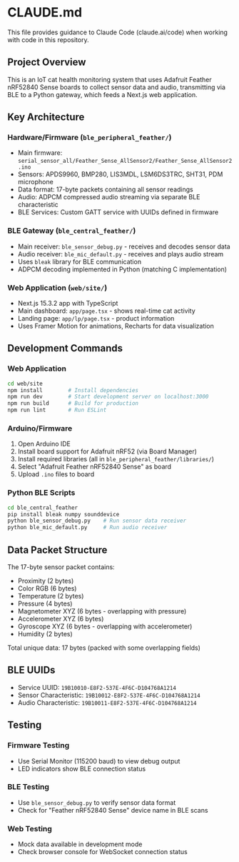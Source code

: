 # CLAUDE.md

This file provides guidance to Claude Code (claude.ai/code) when working with code in this repository.

## Project Overview

This is an IoT cat health monitoring system that uses Adafruit Feather nRF52840 Sense boards to collect sensor data and audio, transmitting via BLE to a Python gateway, which feeds a Next.js web application.

## Key Architecture

### Hardware/Firmware (`ble_peripheral_feather/`)
- Main firmware: `serial_sensor_all/Feather_Sense_AllSensor2/Feather_Sense_AllSensor2.ino`
- Sensors: APDS9960, BMP280, LIS3MDL, LSM6DS3TRC, SHT31, PDM microphone
- Data format: 17-byte packets containing all sensor readings
- Audio: ADPCM compressed audio streaming via separate BLE characteristic
- BLE Services: Custom GATT service with UUIDs defined in firmware

### BLE Gateway (`ble_central_feather/`)
- Main receiver: `ble_sensor_debug.py` - receives and decodes sensor data
- Audio receiver: `ble_mic_default.py` - receives and plays audio stream
- Uses `bleak` library for BLE communication
- ADPCM decoding implemented in Python (matching C implementation)

### Web Application (`web/site/`)
- Next.js 15.3.2 app with TypeScript
- Main dashboard: `app/page.tsx` - shows real-time cat activity
- Landing page: `app/lp/page.tsx` - product information
- Uses Framer Motion for animations, Recharts for data visualization

## Development Commands

### Web Application
```bash
cd web/site
npm install        # Install dependencies
npm run dev        # Start development server on localhost:3000
npm run build      # Build for production
npm run lint       # Run ESLint
```

### Arduino/Firmware
1. Open Arduino IDE
2. Install board support for Adafruit nRF52 (via Board Manager)
3. Install required libraries (all in `ble_peripheral_feather/libraries/`)
4. Select "Adafruit Feather nRF52840 Sense" as board
5. Upload `.ino` files to board

### Python BLE Scripts
```bash
cd ble_central_feather
pip install bleak numpy sounddevice
python ble_sensor_debug.py    # Run sensor data receiver
python ble_mic_default.py     # Run audio receiver
```

## Data Packet Structure

The 17-byte sensor packet contains:
- Proximity (2 bytes)
- Color RGB (6 bytes) 
- Temperature (2 bytes)
- Pressure (4 bytes)
- Magnetometer XYZ (6 bytes - overlapping with pressure)
- Accelerometer XYZ (6 bytes)
- Gyroscope XYZ (6 bytes - overlapping with accelerometer)
- Humidity (2 bytes)

Total unique data: 17 bytes (packed with some overlapping fields)

## BLE UUIDs
- Service UUID: `19B10010-E8F2-537E-4F6C-D104768A1214`
- Sensor Characteristic: `19B10012-E8F2-537E-4F6C-D104768A1214`
- Audio Characteristic: `19B10011-E8F2-537E-4F6C-D104768A1214`

## Testing

### Firmware Testing
- Use Serial Monitor (115200 baud) to view debug output
- LED indicators show BLE connection status

### BLE Testing
- Use `ble_sensor_debug.py` to verify sensor data format
- Check for "Feather nRF52840 Sense" device name in BLE scans

### Web Testing
- Mock data available in development mode
- Check browser console for WebSocket connection status